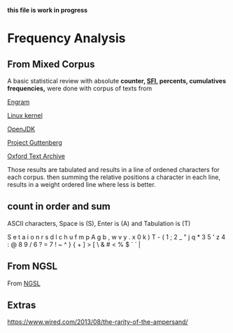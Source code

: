 
__this file is work in progress__

# Frequency Analysis

## From Mixed Corpus

A basic statistical review with absolute **counter, [SFI](http://www.manulex.org/docs/en/Manulex.pdf), percents, cumulatives frequencies,** were done with corpus of texts from

[Engram](https://github.com/agsb/minute/blob/main/docs/stats.engram.md)

[Linux kernel](https://github.com/agsb/minute/blob/main/docs/stats.linux.md)

[OpenJDK](https://github.com/agsb/minute/blob/main/docs/stats.openjava.md)

[Project Guttenberg](https://github.com/agsb/minute/blob/main/docs/stats.guttenberg.md)

[Oxford Text Archive](https://github.com/agsb/minute/blob/main/docs/stats.engram.md)

Those results are tabulated and results in a line of ordened characters for each corpus. 
then summing the relative positions a character in each line, results in a weight ordered line where less is better.

## count in order and sum

ASCII characters, Space is (S), Enter is (A) and Tabulation is (T)

S e t a i o n r s d l c h u f m p A g b , w v y
. x 0 k ) T - ( 1 ; 2 _ " j q * 3 5 ' z 4 : @ 8
9 / 6 ? = 7 ! ~ ^ } { + ] > [ \ & # < % $ ` ´ |

## From NGSL

From [NGSL](https://github.com/agsb/minute/edit/main/docs/NGSList.md)

## Extras

https://www.wired.com/2013/08/the-rarity-of-the-ampersand/



